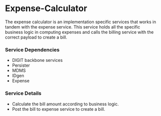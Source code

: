 # Expense-Calculator

The expense calculator is an implementation specific services that works in tandem with the expense service. This service holds all the specific business logic in computing expenses and calls the billing service with the correct payload to create a bill.


### Service Dependencies

- DIGIT backbone services
- Persister
- MDMS
- IDgen
- Expense

### Service Details

- Calculate the bill amount according to business logic.
- Post the bill to expense service to create a bill.




